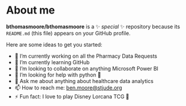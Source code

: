# About me


**bthomasmoore/bthomasmoore** is a ✨ _special_ ✨ repository because its `README.md` (this file) appears on your GitHub profile.

Here are some ideas to get you started:

- 🔭 I’m currently working on all the Pharmacy Data Requests
- 🌱 I’m currently learning GitHub
- 👯 I’m looking to collaborate on anything Microsoft Power BI
- 🤔 I’m looking for help with python 🐍
- 💬 Ask me about anything about healthcare data analytics
- 📫 How to reach me: ben.moore@stjude.org
- ⚡ Fun fact: I love to play Disney Lorcana TCG 🎴

